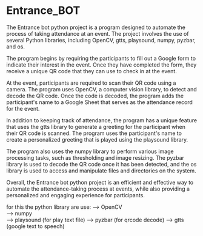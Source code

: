 # Entrance_BOT

The Entrance bot python project is a program designed to automate the process of taking attendance at an event. The project involves the use of several Python libraries, including OpenCV, gtts, playsound, numpy, pyzbar, and os.

The program begins by requiring the participants to fill out a Google form to indicate their interest in the event. Once they have completed the form, they receive a unique QR code that they can use to check in at the event.

At the event, participants are required to scan their QR code using a camera. The program uses OpenCV, a computer vision library, to detect and decode the QR code. Once the code is decoded, the program adds the participant's name to a Google Sheet that serves as the attendance record for the event.

In addition to keeping track of attendance, the program has a unique feature that uses the gtts library to generate a greeting for the participant when their QR code is scanned. The program uses the participant's name to create a personalized greeting that is played using the playsound library.

The program also uses the numpy library to perform various image processing tasks, such as thresholding and image resizing. The pyzbar library is used to decode the QR code once it has been detected, and the os library is used to access and manipulate files and directories on the system.

Overall, the Entrance bot python project is an efficient and effective way to automate the attendance-taking process at events, while also providing a personalized and engaging experience for participants.

for this the python library are use:
--> OpenCV      
--> numpy      
--> playsound  (for play text file)
--> pyzbar     (for qrcode decode)
--> gtts       (google text to speech)
